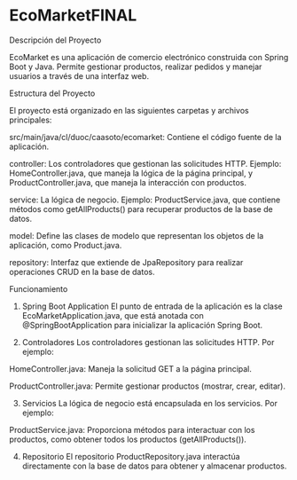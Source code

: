 # EcoMarketFINAL
Descripción del Proyecto

EcoMarket es una aplicación de comercio electrónico construida con Spring Boot y Java. Permite gestionar productos, realizar pedidos y manejar usuarios a través de una interfaz web.

Estructura del Proyecto

El proyecto está organizado en las siguientes carpetas y archivos principales:

src/main/java/cl/duoc/caasoto/ecomarket: Contiene el código fuente de la aplicación.

controller: Los controladores que gestionan las solicitudes HTTP. Ejemplo: HomeController.java, que maneja la lógica de la página principal, y ProductController.java, que maneja la interacción con productos.

service: La lógica de negocio. Ejemplo: ProductService.java, que contiene métodos como getAllProducts() para recuperar productos de la base de datos.

model: Define las clases de modelo que representan los objetos de la aplicación, como Product.java.

repository: Interfaz que extiende de JpaRepository para realizar operaciones CRUD en la base de datos.

Funcionamiento
1. Spring Boot Application
El punto de entrada de la aplicación es la clase EcoMarketApplication.java, que está anotada con @SpringBootApplication para inicializar la aplicación Spring Boot.

2. Controladores
Los controladores gestionan las solicitudes HTTP. Por ejemplo:

HomeController.java: Maneja la solicitud GET a la página principal.

ProductController.java: Permite gestionar productos (mostrar, crear, editar).

3. Servicios
La lógica de negocio está encapsulada en los servicios. Por ejemplo:

ProductService.java: Proporciona métodos para interactuar con los productos, como obtener todos los productos (getAllProducts()).

4. Repositorio
El repositorio ProductRepository.java interactúa directamente con la base de datos para obtener y almacenar productos.
